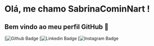 
# Olá, me chamo SabrinaCominNart ! 
## Bem vindo ao meu perfil GitHub 👋

[![Github Badge](https://github.com/Sabrina-Nart)
[![Linkedin Badge](https://www.linkedin.com/in/sabrina-comin-nart-98053a1b3/)
[![Instagram Badge](https://www.instagram.com/sabrinacominnart/)



